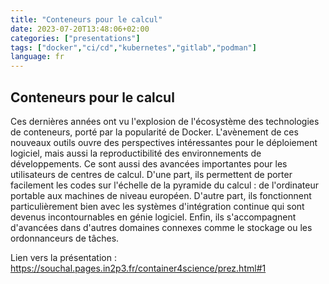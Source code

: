 ```yaml
---
title: "Conteneurs pour le calcul"
date: 2023-07-20T13:48:06+02:00
categories: ["presentations"]
tags: ["docker","ci/cd","kubernetes","gitlab","podman"]
language: fr
---
```


## Conteneurs pour le calcul

Ces dernières années ont vu l'explosion de l'écosystème des technologies de conteneurs, porté par la popularité de Docker. L'avènement de ces nouveaux outils ouvre des perspectives intéressantes pour le déploiement logiciel, mais aussi la reproductibilité des environnements de développements. Ce sont aussi des avancées importantes pour les utilisateurs de centres de calcul. D'une part, ils permettent de porter facilement les codes sur l'échelle de la pyramide du calcul : de l'ordinateur portable aux machines de niveau européen. D'autre part, ils fonctionnent particulièrement bien avec les systèmes d'intégration continue qui sont devenus incontournables en génie logiciel. Enfin, ils s'accompagnent d'avancées dans d'autres domaines connexes comme le stockage ou les ordonnanceurs de tâches.

Lien vers la présentation : https://souchal.pages.in2p3.fr/container4science/prez.html#1

